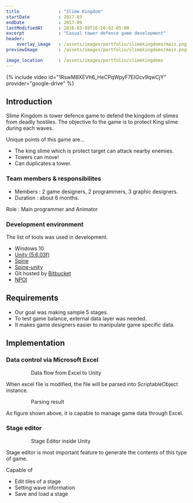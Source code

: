 ```yaml
---
title               : "Slime Kingdom"
startDate           : 2017-03 
endDate             : 2017-09
lastModifiedAt      : 2016-03-09T16:20:02-05:00
excerpt             : "Casual tower defence game development"
header:
    overlay_image   : /assets/images/portfolio/slimekingdoms/main.png
previewImage        : /assets/images/portfolio/slimekingdoms/main.png

image_location      : /assets/images/portfolio/slimekingdoms
---
```


{% include video id="1RswM8XEVh6_HeCPqWpyF7EIGcv9qwCjY" provider="google-drive" %}

## Introduction

Slime Kingdom is tower defence game to defend the kingdom of slimes from deadly hostiles.
The objective fo the game is to protect King slime during each waves.

Unique points of this game are...

- The king slime which is protect target can attack nearby enemies.
- Towers can move!
- Can duplicates a tower.

### Team members & responsibilites

- Members : 2 game designers, 2 programmers, 3 graphic designers.
- Duration : about 6 months.

Role : Main programmer and Animator

### Development environment

The list of tools was used in development.

- Windows 10
- [Unity (5.6.03f)](https://unity.com)
- [Spine](http://esotericsoftware.com/)
- [Spine-unity](https://github.com/EsotericSoftware/spine-runtimes/tree/3.7/spine-unity)
- Git hosted by [Bitbucket](https://bitbucket.org)
- [NPOI](https://archive.codeplex.com/?p=npoi)

## Requirements

- Our goal was making sample 5 stages.
- To test game balance, external data layer was needed.
- It makes game designers easier to manipulate game specific data.

## Implementation

### Data control via Microsoft Excel

<figure class="align-center" style = "padding: 0em 2em;">
  <img src="{{ site.url }}{{ page.image_location }}/excel-flowchart.png" alt="">
  <figcaption>Data flow from Excel to Unity</figcaption>
</figure> 

When excel file is modified, the file will be parsed into ScriptableObject instance.

<figure class="align-center" style = "padding: 0em 2em;">
  <img src="{{ site.url }}{{ page.image_location }}/excel-parsing.png" alt="">
  <figcaption>Parsing result</figcaption>
</figure> 

As figure shown above, it is capable to manage game data through Excel.

### Stage editor

<figure class="align-center" style = "padding: 0em 2em;">
  <img src="{{ site.url }}{{ page.image_location }}/editor.png" alt="">
  <figcaption>Stage Editor inside Unity</figcaption>
</figure> 

Stage editor is most important feature to generate the contents of this type of game.

Capable of

- Edit tiles of a stage
- Setting wave information
- Save and load a stage

